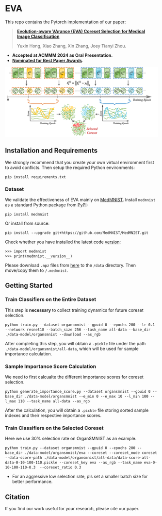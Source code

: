 # EVA
This repo contains the Pytorch implementation of our paper: 
> [**Evolution-aware VArance (EVA) Coreset Selection for Medical Image Classification**](https://arxiv.org/pdf/2406.05677.pdf)
>
> Yuxin Hong, Xiao Zhang, Xin Zhang, Joey Tianyi Zhou.

- **Accepted at ACMMM 2024 as Oral Presentation.**
- [**Nominated for Best Paper Awards**](https://2024.acmmm.org/best-paper).

![pipeline](pipeline.png)



## Installation and Requirements

We strongly recommend that you create your own virtual environment first to avoid conflicts. Then setup the required Python environments:
    
    pip install requirements.txt

### Dataset

We validate the effectiveness of EVA mainly on [MedMNIST](https://medmnist.com/). 
Install `medmnist` as a standard Python package from [PyPI](https://pypi.org/project/medmnist/):

    pip install medmnist

Or install from source:

    pip install --upgrade git+https://github.com/MedMNIST/MedMNIST.git

Check whether you have installed the latest code [version](medmnist/info.py#L1):

    >>> import medmnist
    >>> print(medmnist.__version__)

Please download `.npz` files from [here](https://zenodo.org/records/10519652) to the `/data` directory. 
Then move/copy them to `/.medmnist`.


## Getting Started

### Train Classifiers on the Entire Dataset
This step is **necessary** to collect training dynamics for future coreset selection.

    python train.py --dataset organsmnist --gpuid 0 --epochs 200 --lr 0.1 --network resnet18 --batch_size 256 --task_name all-data --base_dir ./data-model/organsmnist --download --as_rgb
    
After completing this step, you will obtain a `.pickle` file under the path `./data-model/organsmnist/all-data`, which will be used for sample importance calculation.

### Sample Importance Score Calculation
We need to first calcualte the different importance scores for coreset selection.

    python generate_importance_score.py --dataset organsmnist --gpuid 0 --base_dir ./data-model/organsmnist --e_min 0 --e_max 10 --l_min 100 --l_max 110 --task_name all-data --as_rgb

After the calculation, you will obtain a `.pickle` file storing sorted sample indexes and their respective importance scores.

### Train Classifiers on the Selected Coreset
Here we use 30% selection rate on OrganSMNIST as an example.
    
    python train.py --dataset organsmnist --gpuid 0 --epochs 200 --base_dir ./data-model/organsmnist/eva --coreset --coreset_mode coreset --data-score-path ./data-model/organsmnist/all-data/data-score-all-data-0-10-100-110.pickle --coreset_key eva --as_rgb --task_name eva-0-10-100-110-0.3  --coreset_ratio 0.3

* For an aggressive low selection rate, pls set a smaller batch size for better performance.


## Citation
If you find our work useful for your research, please cite our paper. 
